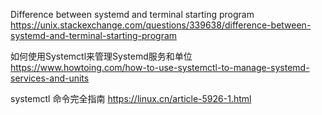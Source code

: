 
Difference between systemd and terminal starting program https://unix.stackexchange.com/questions/339638/difference-between-systemd-and-terminal-starting-program

如何使用Systemctl来管理Systemd服务和单位 https://www.howtoing.com/how-to-use-systemctl-to-manage-systemd-services-and-units

systemctl 命令完全指南 https://linux.cn/article-5926-1.html
